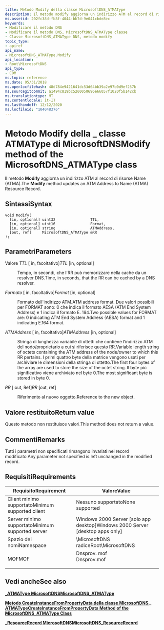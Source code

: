 ```yaml
---
title: Metodo Modify della classe MicrosoftDNS_ATMAType
description: Il metodo modify aggiorna un indirizzo ATM al record di risorse Name (ATMA).
ms.assetid: 202fc38d-fb8f-4044-bb7d-9e041cbde8ec
keywords:
- Modificare il metodo DNS
- Modificare il metodo DNS, MicrosoftDNS_ATMAType classe
- Classe MicrosoftDNS_ATMAType DNS, metodo modify
topic_type:
- apiref
api_name:
- MicrosoftDNS_ATMAType.Modify
api_location:
- Root\MicrosoftDNS
api_type:
- COM
ms.topic: reference
ms.date: 05/31/2018
ms.openlocfilehash: 48d784e9421641dc53d64bb39a2e97b0d9ef257b
ms.sourcegitcommit: a1494c819bc5200050696e66057f1020f5b142cb
ms.translationtype: MT
ms.contentlocale: it-IT
ms.lasthandoff: 12/12/2020
ms.locfileid: "104048376"
---
```

# <a name="modify-method-of-the-microsoftdns_atmatype-class"></a><span data-ttu-id="8d0d5-106">Metodo Modify della \_ classe ATMAType di MicrosoftDNS</span><span class="sxs-lookup"><span data-stu-id="8d0d5-106">Modify method of the MicrosoftDNS\_ATMAType class</span></span>

<span data-ttu-id="8d0d5-107">Il metodo **Modify** aggiorna un indirizzo ATM al record di risorse Name (ATMA).</span><span class="sxs-lookup"><span data-stu-id="8d0d5-107">The **Modify** method updates an ATM Address to Name (ATMA) Resource Record.</span></span>

## <a name="syntax"></a><span data-ttu-id="8d0d5-108">Sintassi</span><span class="sxs-lookup"><span data-stu-id="8d0d5-108">Syntax</span></span>


```mof
void Modify(
  [in, optional] uint32                TTL,
  [in, optional] uint16                Format,
  [in, optional] string                ATMAddress,
  [out, ref]     MicrosoftDNS_ATMAType &RR
);
```



## <a name="parameters"></a><span data-ttu-id="8d0d5-109">Parametri</span><span class="sxs-lookup"><span data-stu-id="8d0d5-109">Parameters</span></span>

<dl> <dt>

<span data-ttu-id="8d0d5-110">Valore *TTL* \[ in, facoltativo\]</span><span class="sxs-lookup"><span data-stu-id="8d0d5-110">*TTL* \[in, optional\]</span></span>
</dt> <dd>

<span data-ttu-id="8d0d5-111">Tempo, in secondi, che l'RR può memorizzare nella cache da un resolver DNS.</span><span class="sxs-lookup"><span data-stu-id="8d0d5-111">Time, in seconds, that the RR can be cached by a DNS resolver.</span></span>

</dd> <dt>

<span data-ttu-id="8d0d5-112">*Formato* \[ in, facoltativo\]</span><span class="sxs-lookup"><span data-stu-id="8d0d5-112">*Format* \[in, optional\]</span></span>
</dt> <dd>

<span data-ttu-id="8d0d5-113">Formato dell'indirizzo ATM.</span><span class="sxs-lookup"><span data-stu-id="8d0d5-113">ATM address format.</span></span> <span data-ttu-id="8d0d5-114">Due valori possibili per FORMAT sono: 0 che indica il formato AESA (ATM End System Address) e 1 indica il formato E. 164.</span><span class="sxs-lookup"><span data-stu-id="8d0d5-114">Two possible values for FORMAT are: 0 indicating ATM End System Address (AESA) format and 1 indicating E.164 format.</span></span>

</dd> <dt>

<span data-ttu-id="8d0d5-115">*ATMAddress* \[ in, facoltativo\]</span><span class="sxs-lookup"><span data-stu-id="8d0d5-115">*ATMAddress* \[in, optional\]</span></span>
</dt> <dd>

<span data-ttu-id="8d0d5-116">Stringa di lunghezza variabile di ottetti che contiene l'indirizzo ATM del nodo/proprietario a cui si riferisce questo RR.</span><span class="sxs-lookup"><span data-stu-id="8d0d5-116">Variable length string of octets containing the ATM address of the node/owner to which this RR pertains.</span></span> <span data-ttu-id="8d0d5-117">I primi quattro byte della matrice vengono usati per archiviare le dimensioni della stringa di ottetto.</span><span class="sxs-lookup"><span data-stu-id="8d0d5-117">The first four bytes of the array are used to store the size of the octet string.</span></span> <span data-ttu-id="8d0d5-118">Il byte più significativo viene archiviato nel byte 0.</span><span class="sxs-lookup"><span data-stu-id="8d0d5-118">The most significant byte is stored in byte 0.</span></span>

</dd> <dt>

<span data-ttu-id="8d0d5-119">*RR* \[ out, Ref\]</span><span class="sxs-lookup"><span data-stu-id="8d0d5-119">*RR* \[out, ref\]</span></span>
</dt> <dd>

<span data-ttu-id="8d0d5-120">Riferimento al nuovo oggetto.</span><span class="sxs-lookup"><span data-stu-id="8d0d5-120">Reference to the new object.</span></span>

</dd> </dl>

## <a name="return-value"></a><span data-ttu-id="8d0d5-121">Valore restituito</span><span class="sxs-lookup"><span data-stu-id="8d0d5-121">Return value</span></span>

<span data-ttu-id="8d0d5-122">Questo metodo non restituisce valori.</span><span class="sxs-lookup"><span data-stu-id="8d0d5-122">This method does not return a value.</span></span>

## <a name="remarks"></a><span data-ttu-id="8d0d5-123">Commenti</span><span class="sxs-lookup"><span data-stu-id="8d0d5-123">Remarks</span></span>

<span data-ttu-id="8d0d5-124">Tutti i parametri non specificati rimangono invariati nel record modificato.</span><span class="sxs-lookup"><span data-stu-id="8d0d5-124">Any parameter not specified is left unchanged in the modified record.</span></span>

## <a name="requirements"></a><span data-ttu-id="8d0d5-125">Requisiti</span><span class="sxs-lookup"><span data-stu-id="8d0d5-125">Requirements</span></span>



| <span data-ttu-id="8d0d5-126">Requisito</span><span class="sxs-lookup"><span data-stu-id="8d0d5-126">Requirement</span></span> | <span data-ttu-id="8d0d5-127">Valore</span><span class="sxs-lookup"><span data-stu-id="8d0d5-127">Value</span></span> |
|-------------------------------------|----------------------------------------------------------------------------------------|
| <span data-ttu-id="8d0d5-128">Client minimo supportato</span><span class="sxs-lookup"><span data-stu-id="8d0d5-128">Minimum supported client</span></span><br/> | <span data-ttu-id="8d0d5-129">Nessuno supportato</span><span class="sxs-lookup"><span data-stu-id="8d0d5-129">None supported</span></span><br/>                                                              |
| <span data-ttu-id="8d0d5-130">Server minimo supportato</span><span class="sxs-lookup"><span data-stu-id="8d0d5-130">Minimum supported server</span></span><br/> | <span data-ttu-id="8d0d5-131">Windows 2000 Server \[solo app desktop\]</span><span class="sxs-lookup"><span data-stu-id="8d0d5-131">Windows 2000 Server \[desktop apps only\]</span></span><br/>                                   |
| <span data-ttu-id="8d0d5-132">Spazio dei nomi</span><span class="sxs-lookup"><span data-stu-id="8d0d5-132">Namespace</span></span><br/>                | <span data-ttu-id="8d0d5-133">\\MicrosoftDNS radice</span><span class="sxs-lookup"><span data-stu-id="8d0d5-133">Root\\MicrosoftDNS</span></span><br/>                                                          |
| <span data-ttu-id="8d0d5-134">MOF</span><span class="sxs-lookup"><span data-stu-id="8d0d5-134">MOF</span></span><br/>                      | <dl> <span data-ttu-id="8d0d5-135"><dt>Dnsprov. mof</dt></span><span class="sxs-lookup"><span data-stu-id="8d0d5-135"><dt>Dnsprov.mof</dt></span></span> </dl> |



## <a name="see-also"></a><span data-ttu-id="8d0d5-136">Vedi anche</span><span class="sxs-lookup"><span data-stu-id="8d0d5-136">See also</span></span>

<dl> <dt>

[<span data-ttu-id="8d0d5-137">**\_ATMAType MicrosoftDNS**</span><span class="sxs-lookup"><span data-stu-id="8d0d5-137">**MicrosoftDNS\_ATMAType**</span></span>](microsoftdns-atmatype.md)
</dt> <dt>

[<span data-ttu-id="8d0d5-138">**Metodo CreateInstanceFromPropertyData della classe MicrosoftDNS \_ ATMAType**</span><span class="sxs-lookup"><span data-stu-id="8d0d5-138">**CreateInstanceFromPropertyData Method of the MicrosoftDNS\_ATMAType Class**</span></span>](microsoftdns-atmatype-createinstancefrompropertydata.md)
</dt> <dt>

[<span data-ttu-id="8d0d5-139">**\_ResourceRecord MicrosoftDNS**</span><span class="sxs-lookup"><span data-stu-id="8d0d5-139">**MicrosoftDNS\_ResourceRecord**</span></span>](microsoftdns-resourcerecord.md)
</dt> </dl>

 

 






